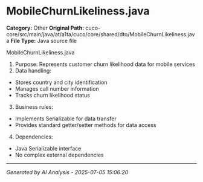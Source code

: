 # MobileChurnLikeliness.java

**Category:** Other
**Original Path:** cuco-core/src/main/java/at/a1ta/cuco/core/shared/dto/MobileChurnLikeliness.java
**File Type:** Java source file

MobileChurnLikeliness.java
1. Purpose: Represents customer churn likelihood data for mobile services
2. Data handling:
- Stores country and city identification
- Manages call number information
- Tracks churn likelihood status
3. Business rules:
- Implements Serializable for data transfer
- Provides standard getter/setter methods for data access
4. Dependencies:
- Java Serializable interface
- No complex external dependencies

---
*Generated by AI Analysis - 2025-07-05 15:06:20*
